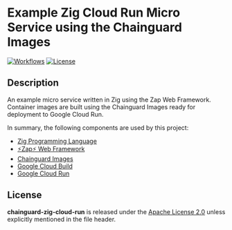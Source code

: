 # Example Zig Cloud Run Micro Service using the Chainguard Images

[![Workflows](https://github.com/wintermi/chainguard-zig-cloud-run/actions/workflows/build.yaml/badge.svg)](https://github.com/wintermi/chainguard-zig-cloud-run/actions)
[![License](https://img.shields.io/github/license/wintermi/chainguard-zig-cloud-run)](https://github.com/wintermi/chainguard-zig-cloud-run/blob/main/LICENSE)

## Description

An example micro service written in Zig using the Zap Web Framework. Container images are built using the Chainguard Images ready for deployment to Google Cloud Run.

In summary, the following components are used by this project:

-   [Zig Programming Language](https://ziglang.org/)
-   [⚡Zap⚡ Web Framework](https://github.com/zigzap/zap)
-   [Chainguard Images](https://www.chainguard.dev/chainguard-images)
-   [Google Cloud Build](https://cloud.google.com/build)
-   [Google Cloud Run](https://cloud.google.com/run)

## License

**chainguard-zig-cloud-run** is released under the [Apache License 2.0](https://github.com/wintermi/chainguard-zig-cloud-run/blob/main/LICENSE) unless explicitly mentioned in the file header.
